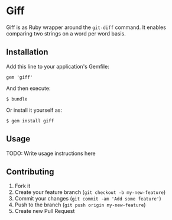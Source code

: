 # Giff

Giff is as Ruby wrapper around the `git-diff` command. It enables
comparing two strings on a word per word basis.

## Installation

Add this line to your application's Gemfile:

    gem 'giff'

And then execute:

    $ bundle

Or install it yourself as:

    $ gem install giff

## Usage

TODO: Write usage instructions here

## Contributing

1. Fork it
2. Create your feature branch (`git checkout -b my-new-feature`)
3. Commit your changes (`git commit -am 'Add some feature'`)
4. Push to the branch (`git push origin my-new-feature`)
5. Create new Pull Request
